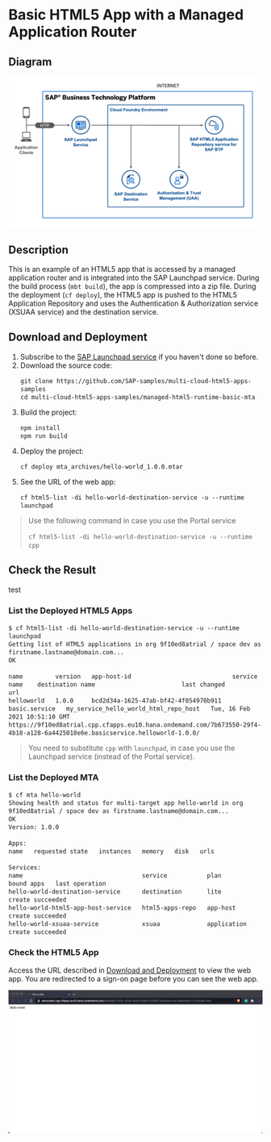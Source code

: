 # Basic HTML5 App with a Managed Application Router

## Diagram

![diagram](diagram.png)


## Description

This is an example of an HTML5 app that is accessed by a managed application router and is integrated into the SAP Launchpad service. During the build process (`mbt build`), the  app is compressed into a zip file. During the deployment (`cf deploy`), the HTML5 app is pushed to the HTML5 Application Repository and uses the Authentication & Authorization service (XSUAA service) and the destination service.

## Download and Deployment
1. Subscribe to the [SAP Launchpad service](https://developers.sap.com/tutorials/cp-portal-cloud-foundry-getting-started.html) if you haven't done so before.
1. Download the source code:
    ```
    git clone https://github.com/SAP-samples/multi-cloud-html5-apps-samples
    cd multi-cloud-html5-apps-samples/managed-html5-runtime-basic-mta
    ```
3. Build the project:
    ```
    npm install
    npm run build
    ```
4. Deploy the project:
    ```
    cf deploy mta_archives/hello-world_1.0.0.mtar
    ```
5. See the URL of the web app:
    ```
    cf html5-list -di hello-world-destination-service -u --runtime launchpad     
    ```

> Use the following command in case you use the Portal service
>
>  `cf html5-list -di hello-world-destination-service -u --runtime cpp`


## Check the Result
test

### List the Deployed HTML5 Apps
```
$ cf html5-list -di hello-world-destination-service -u --runtime launchpad                                 
Getting list of HTML5 applications in org 9f10ed8atrial / space dev as firstname.lastname@domain.com...
OK

name         version   app-host-id                            service name    destination name                        last changed                    url   
helloworld   1.0.0     bcd2d34a-1625-47ab-bf42-4f054970b911   basic.service   my_service_hello_world_html_repo_host   Tue, 16 Feb 2021 10:51:10 GMT   https://9f10ed8atrial.cpp.cfapps.eu10.hana.ondemand.com/7b673550-29f4-4b18-a128-6a4425018e6e.basicservice.helloworld-1.0.0/  
```

> You need to substitute `cpp` with `launchpad`, in case you use the Launchpad service (instead of the Portal service).


### List the Deployed MTA

```
$ cf mta hello-world
Showing health and status for multi-target app hello-world in org 9f10ed8atrial / space dev as firstname.lastname@domain.com...
OK
Version: 1.0.0

Apps:
name   requested state   instances   memory   disk   urls   

Services:
name                                 service           plan          bound apps   last operation   
hello-world-destination-service      destination       lite                       create succeeded   
hello-world-html5-app-host-service   html5-apps-repo   app-host                   create succeeded   
hello-world-xsuaa-service            xsuaa             application                create succeeded  

```

### Check the HTML5 App

Access the URL described in [Download and Deployment](#download-and-deployment) to view the web app. You are redirected to a sign-on page before you can see the web app.

![webapp](result.png)
